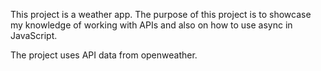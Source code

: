 This project is a weather app. The purpose of this project is to showcase my knowledge of working with APIs and also on how to use async in JavaScript. 

The project uses API data from openweather. 